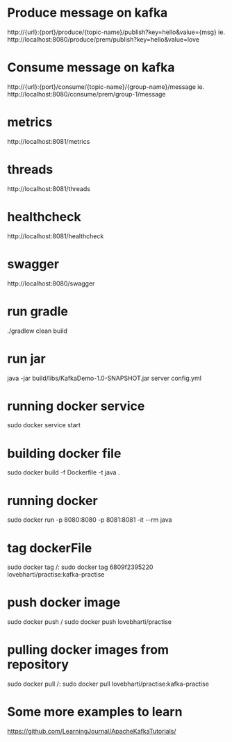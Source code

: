 # Produce message on kafka
http://{url}:{port}/produce/{topic-name}/publish?key=hello&value={msg}
ie.
http://localhost:8080/produce/prem/publish?key=hello&value=love

# Consume message on kafka
http://{url}:{port}/consume/{topic-name}/{group-name}/message
ie.
http://localhost:8080/consume/prem/group-1/message

# metrics
http://localhost:8081/metrics

# threads
http://localhost:8081/threads

# healthcheck
http://localhost:8081/healthcheck

# swagger
http://localhost:8080/swagger

# run gradle
./gradlew clean build

# run jar
java -jar build/libs/KafkaDemo-1.0-SNAPSHOT.jar server config.yml

# running docker service
  sudo docker service start

# building docker file
sudo docker build -f Dockerfile -t java .

# running docker
sudo docker run -p 8080:8080 -p 8081:8081 -it --rm java

# tag dockerFile
sudo docker tag <image-id> <dockerhub-username>/<dockerhub-repository-name>:<tag-name>
sudo docker tag 6809f2395220 lovebharti/practise:kafka-practise

# push docker image
sudo docker push <dockerhub-username>/<dockerhub-repository-name>
sudo docker push lovebharti/practise

# pulling docker images from repository
sudo docker pull <dockerhub-username>/<dockerhub-repository-name>:<tag-name>
sudo docker pull lovebharti/practise:kafka-practise


# Some more examples to learn
https://github.com/LearningJournal/ApacheKafkaTutorials/